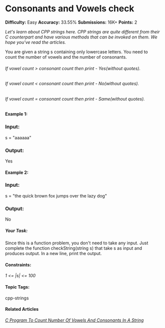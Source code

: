 # Consonants and Vowels check

**Difficulty:** Easy    **Accuracy:** 33.55%    **Submissions:** 16K+   **Points:** 2

*Let's learn about CPP strings here. CPP strings are quite different from their C counterpart and have various methods that can be invoked on them. We hope you've read the articles.*

You are given a string s containing only lowercase letters. You need to count the number of vowels and the number of consonants.

###### If vowel count > consonant count then print - Yes(without quotes).
###### If vowel count < consonant count then print - No(without quotes).
###### If vowel count = consonant count then print - Same(without quotes).

#### Example 1:

### Input:
s = "aaaaaa"

### Output:
Yes

#### Example 2:

### Input:
s = "the quick brown fox jumps over the lazy dog"

### Output:
No

##### Your Task:
Since this is a function problem, you don't need to take any input. Just complete the function checkString(string s) that take s as input and produces output. In a new line, print the output.

#### Constraints:
*1 <= |s| <= 100*

#### Topic Tags:
cpp-strings

#### Related Articles
[*C Program To Count Number Of Vowels And Consonants In A String*](https://www.geeksforgeeks.org/c-program-to-count-number-of-vowels-and-consonants-in-a-string/)